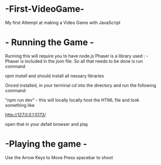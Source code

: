 # -First-VideoGame-
My first Attempt at making a Video Game with JavaScript 

# - Running the Game - 
Running this will require you to have node.js 
Phaser is a library used : 
-Phaser is included in the json file. So all that needs to be done is run command 

*npm install* and should install all nessary libraries  

Onced installed, in your terminal cd into the directory and run the following command: 

"npm run dev" - this will locally locally host the HTML file and look something like 

*http://127.0.0.1:5173/* 

open that in your defalt browser and play 

# -Playing the game - 
Use the Arrow Keys to Move 
Press spacebar to shoot 
